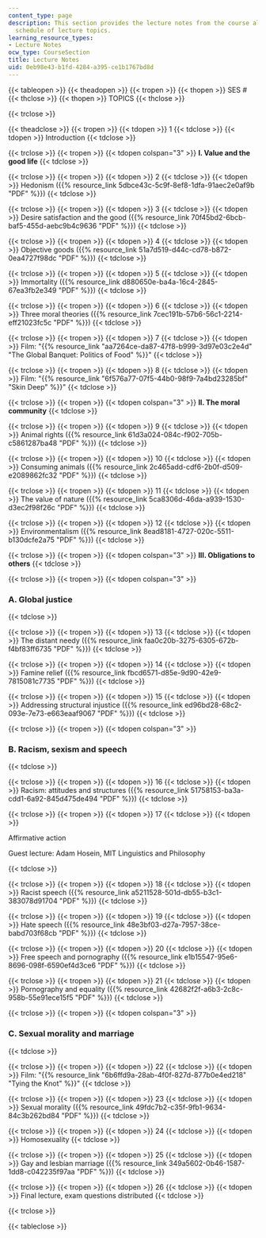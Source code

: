 ```yaml
---
content_type: page
description: This section provides the lecture notes from the course along with the
  schedule of lecture topics.
learning_resource_types:
- Lecture Notes
ocw_type: CourseSection
title: Lecture Notes
uid: 0eb98e43-b1fd-4284-a395-ce1b1767bd8d
---
```


{{< tableopen >}}
{{< theadopen >}}
{{< tropen >}}
{{< thopen >}}
SES #
{{< thclose >}}
{{< thopen >}}
TOPICS
{{< thclose >}}

{{< trclose >}}

{{< theadclose >}}
{{< tropen >}}
{{< tdopen >}}
1
{{< tdclose >}}
{{< tdopen >}}
Introduction
{{< tdclose >}}

{{< trclose >}}
{{< tropen >}}
{{< tdopen colspan="3" >}}
**I. Value and the good life**
{{< tdclose >}}

{{< trclose >}}
{{< tropen >}}
{{< tdopen >}}
2
{{< tdclose >}}
{{< tdopen >}}
Hedonism ({{% resource_link 5dbce43c-5c9f-8ef8-1dfa-91aec2e0af9b "PDF" %}})
{{< tdclose >}}

{{< trclose >}}
{{< tropen >}}
{{< tdopen >}}
3
{{< tdclose >}}
{{< tdopen >}}
Desire satisfaction and the good ({{% resource_link 70f45bd2-6bcb-baf5-455d-aebc9b4c9636 "PDF" %}})
{{< tdclose >}}

{{< trclose >}}
{{< tropen >}}
{{< tdopen >}}
4
{{< tdclose >}}
{{< tdopen >}}
Objective goods ({{% resource_link 51a7d519-d44c-cd78-b872-0ea4727f98dc "PDF" %}})
{{< tdclose >}}

{{< trclose >}}
{{< tropen >}}
{{< tdopen >}}
5
{{< tdclose >}}
{{< tdopen >}}
Immortality ({{% resource_link d880650e-ba4a-16c4-2845-67ea3fb2e349 "PDF" %}})
{{< tdclose >}}

{{< trclose >}}
{{< tropen >}}
{{< tdopen >}}
6
{{< tdclose >}}
{{< tdopen >}}
Three moral theories ({{% resource_link 7cec191b-57b6-56c1-2214-eff21023fc5c "PDF" %}})
{{< tdclose >}}

{{< trclose >}}
{{< tropen >}}
{{< tdopen >}}
7
{{< tdclose >}}
{{< tdopen >}}
Film: "{{% resource_link "aa7264ce-da87-47f8-b999-3d97e03c2e4d" "The Global Banquet: Politics of Food" %}}"
{{< tdclose >}}

{{< trclose >}}
{{< tropen >}}
{{< tdopen >}}
8
{{< tdclose >}}
{{< tdopen >}}
Film: "{{% resource_link "6f576a77-07f5-44b0-98f9-7a4bd23285bf" "Skin Deep" %}}"
{{< tdclose >}}

{{< trclose >}}
{{< tropen >}}
{{< tdopen colspan="3" >}}
**II. The moral community**
{{< tdclose >}}

{{< trclose >}}
{{< tropen >}}
{{< tdopen >}}
9
{{< tdclose >}}
{{< tdopen >}}
Animal rights ({{% resource_link 61d3a024-084c-f902-705b-c5861287ba48 "PDF" %}})
{{< tdclose >}}

{{< trclose >}}
{{< tropen >}}
{{< tdopen >}}
10
{{< tdclose >}}
{{< tdopen >}}
Consuming animals ({{% resource_link 2c465add-cdf6-2b0f-d509-e2089862fc32 "PDF" %}})
{{< tdclose >}}

{{< trclose >}}
{{< tropen >}}
{{< tdopen >}}
11
{{< tdclose >}}
{{< tdopen >}}
The value of nature ({{% resource_link 5ca8306d-46da-a939-1530-d3ec2f98f26c "PDF" %}})
{{< tdclose >}}

{{< trclose >}}
{{< tropen >}}
{{< tdopen >}}
12
{{< tdclose >}}
{{< tdopen >}}
Environmentalism ({{% resource_link 8ead8181-4727-020c-5511-b130dcfe2a75 "PDF" %}})
{{< tdclose >}}

{{< trclose >}}
{{< tropen >}}
{{< tdopen colspan="3" >}}
**III. Obligations to others**
{{< tdclose >}}

{{< trclose >}}
{{< tropen >}}
{{< tdopen colspan="3" >}}


### A. Global justice


{{< tdclose >}}

{{< trclose >}}
{{< tropen >}}
{{< tdopen >}}
13
{{< tdclose >}}
{{< tdopen >}}
The distant needy ({{% resource_link faa0c20b-3275-6305-672b-f4bf83ff6735 "PDF" %}})
{{< tdclose >}}

{{< trclose >}}
{{< tropen >}}
{{< tdopen >}}
14
{{< tdclose >}}
{{< tdopen >}}
Famine relief ({{% resource_link fbcd6571-d85e-9d90-42e9-7815081c7735 "PDF" %}})
{{< tdclose >}}

{{< trclose >}}
{{< tropen >}}
{{< tdopen >}}
15
{{< tdclose >}}
{{< tdopen >}}
Addressing structural injustice ({{% resource_link ed96bd28-68c2-093e-7e73-e663eaaf9067 "PDF" %}})
{{< tdclose >}}

{{< trclose >}}
{{< tropen >}}
{{< tdopen colspan="3" >}}


### B. Racism, sexism and speech


{{< tdclose >}}

{{< trclose >}}
{{< tropen >}}
{{< tdopen >}}
16
{{< tdclose >}}
{{< tdopen >}}
Racism: attitudes and structures ({{% resource_link 51758153-ba3a-cdd1-6a92-845d475de494 "PDF" %}})
{{< tdclose >}}

{{< trclose >}}
{{< tropen >}}
{{< tdopen >}}
17
{{< tdclose >}}
{{< tdopen >}}


Affirmative action

Guest lecture: Adam Hosein, MIT Linguistics and Philosophy


{{< tdclose >}}

{{< trclose >}}
{{< tropen >}}
{{< tdopen >}}
18
{{< tdclose >}}
{{< tdopen >}}
Racist speech ({{% resource_link a5211528-501d-db55-b3c1-383078d91704 "PDF" %}})
{{< tdclose >}}

{{< trclose >}}
{{< tropen >}}
{{< tdopen >}}
19
{{< tdclose >}}
{{< tdopen >}}
Hate speech ({{% resource_link 48e3bf03-d27a-7957-38ce-babd703f68cb "PDF" %}})
{{< tdclose >}}

{{< trclose >}}
{{< tropen >}}
{{< tdopen >}}
20
{{< tdclose >}}
{{< tdopen >}}
Free speech and pornography ({{% resource_link e1b15547-95e6-8696-098f-6590ef4d3ce6 "PDF" %}})
{{< tdclose >}}

{{< trclose >}}
{{< tropen >}}
{{< tdopen >}}
21
{{< tdclose >}}
{{< tdopen >}}
Pornography and equality ({{% resource_link 42682f2f-a6b3-2c8c-958b-55e91ece15f5 "PDF" %}})
{{< tdclose >}}

{{< trclose >}}
{{< tropen >}}
{{< tdopen colspan="3" >}}


### C. Sexual morality and marriage


{{< tdclose >}}

{{< trclose >}}
{{< tropen >}}
{{< tdopen >}}
22
{{< tdclose >}}
{{< tdopen >}}
Film: "{{% resource_link "6b6ffd9a-28ab-4f0f-827d-877b0e4ed218" "Tying the Knot" %}}"
{{< tdclose >}}

{{< trclose >}}
{{< tropen >}}
{{< tdopen >}}
23
{{< tdclose >}}
{{< tdopen >}}
Sexual morality ({{% resource_link 49fdc7b2-c35f-9fb1-9634-84c3b262bd84 "PDF" %}})
{{< tdclose >}}

{{< trclose >}}
{{< tropen >}}
{{< tdopen >}}
24
{{< tdclose >}}
{{< tdopen >}}
Homosexuality
{{< tdclose >}}

{{< trclose >}}
{{< tropen >}}
{{< tdopen >}}
25
{{< tdclose >}}
{{< tdopen >}}
Gay and lesbian marriage ({{% resource_link 349a5602-0b46-1587-1dd8-c042235f97aa "PDF" %}})
{{< tdclose >}}

{{< trclose >}}
{{< tropen >}}
{{< tdopen >}}
26
{{< tdclose >}}
{{< tdopen >}}
Final lecture, exam questions distributed
{{< tdclose >}}

{{< trclose >}}

{{< tableclose >}}